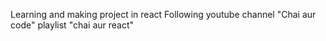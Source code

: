Learning and making project in react
Following youtube channel "Chai aur code" playlist "chai aur react"
